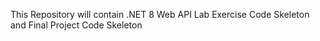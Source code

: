 This Repository will contain .NET 8 Web API Lab Exercise Code Skeleton and Final Project Code Skeleton
